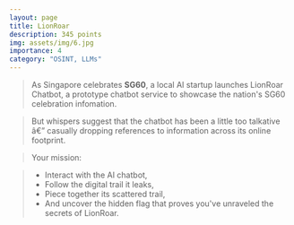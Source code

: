 ```yaml
---
layout: page
title: LionRoar
description: 345 points
img: assets/img/6.jpg
importance: 4
category: "OSINT, LLMs"
---
```


> As Singapore celebrates **SG60**, a local AI startup launches LionRoar Chatbot, a prototype chatbot service to showcase the nation's SG60 celebration infomation.

> But whispers suggest that the chatbot has been a little too talkative â€” casually dropping references to information across its online footprint.

> Your mission:

> - Interact with the AI chatbot,
> - Follow the digital trail it leaks,
> - Piece together its scattered trail,
> - And uncover the hidden flag that proves you've unraveled the secrets of LionRoar.